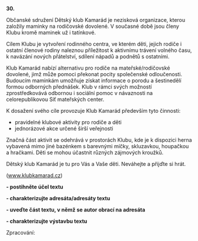 **30.**

Občanské sdružení Dětský klub Kamarád je nezisková organizace, kterou založily maminky na rodičovské dovolené. V současné době jsou členy Klubu kromě maminek už i tatínkové.

Cílem Klubu je vytvoření rodinného centra, ve kterém děti, jejich rodiče i ostatní členové rodiny naleznou příležitost k aktivnímu trávení volného času, k navázání nových přátelství, sdílení nápadů a podnětů s ostatními.

Klub Kamarád nabízí alternativu pro rodiče na mateřské/rodičovské dovolené, jimž může pomoci překonat pocity společenské odloučenosti. Budoucím maminkám umožňuje získat informace o porodu a šestinedělí formou odborných přednášek. Klub v rámci svých možností zprostředkovává odbornou i sociální pomoc v návaznosti na celorepublikovou Síť mateřských center.

K dosažení svého cíle provozuje Klub Kamarád především tyto činnosti:

- pravidelné klubové aktivity pro rodiče a děti
- jednorázové akce určené širší veřejnosti

Značná část aktivit se odehrává v prostorách Klubu, kde je k dispozici herna vybavená mimo jiné bazénkem s barevnými míčky, skluzavkou, houpačkou a hračkami. Děti se mohou účastnit různých zájmových kroužků.

Dětský klub Kamarád je tu pro Vás a Vaše děti. Neváhejte a přijďte si hrát.

(www.klubkamarad.cz)

**- postihněte účel textu**

**- charakterizujte adresáta/adresáty textu**

**- uveďte část textu, v němž se autor obrací na adresáta**

**- charakterizujte výstavbu textu**

Zpracování:
